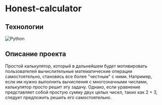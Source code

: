 # Honest-calculator

## Технологии

![Python](https://img.shields.io/badge/python-3670A0?style=for-the-badge&logo=python&logoColor=ffdd54)

## Описание проекта

Простой калькулятор, который в дальнейшем будет мотивировать пользователей вычислительные математические операции самостоятельно, становясь все более "честным" с ними.
Например, если им нужно выполнить вычисления с многозначными числами, калькулятор просто решит эту задачу. 
Однако, если уравнение представляет собой простую сумму двух целых чисел, таких как 2 + 3, следует предложить решить его самостоятельно.
